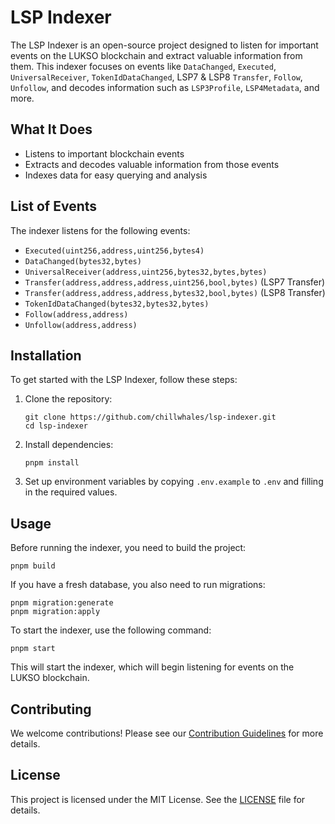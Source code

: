 # LSP Indexer

The LSP Indexer is an open-source project designed to listen for important events on the LUKSO blockchain and extract valuable information from them. This indexer focuses on events like `DataChanged`, `Executed`, `UniversalReceiver`, `TokenIdDataChanged`, LSP7 & LSP8 `Transfer`, `Follow`, `Unfollow`, and decodes information such as `LSP3Profile`, `LSP4Metadata`, and more.

## What It Does

- Listens to important blockchain events
- Extracts and decodes valuable information from those events
- Indexes data for easy querying and analysis

## List of Events

The indexer listens for the following events:

- `Executed(uint256,address,uint256,bytes4)`
- `DataChanged(bytes32,bytes)`
- `UniversalReceiver(address,uint256,bytes32,bytes,bytes)`
- `Transfer(address,address,address,uint256,bool,bytes)` (LSP7 Transfer)
- `Transfer(address,address,address,bytes32,bool,bytes)` (LSP8 Transfer)
- `TokenIdDataChanged(bytes32,bytes32,bytes)`
- `Follow(address,address)`
- `Unfollow(address,address)`

## Installation

To get started with the LSP Indexer, follow these steps:

1. Clone the repository:

   ```
   git clone https://github.com/chillwhales/lsp-indexer.git
   cd lsp-indexer
   ```

2. Install dependencies:

   ```
   pnpm install
   ```

3. Set up environment variables by copying `.env.example` to `.env` and filling in the required values.

## Usage

Before running the indexer, you need to build the project:

```
pnpm build
```

If you have a fresh database, you also need to run migrations:

```
pnpm migration:generate
pnpm migration:apply
```

To start the indexer, use the following command:

```
pnpm start
```

This will start the indexer, which will begin listening for events on the LUKSO blockchain.

## Contributing

We welcome contributions! Please see our [Contribution Guidelines](CONTRIBUTING.md) for more details.

## License

This project is licensed under the MIT License. See the [LICENSE](LICENSE) file for details.
